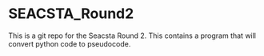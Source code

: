 # SEACSTA_Round2
This is a git repo for the Seacsta Round 2. This contains a program that will convert python code to pseudocode.
